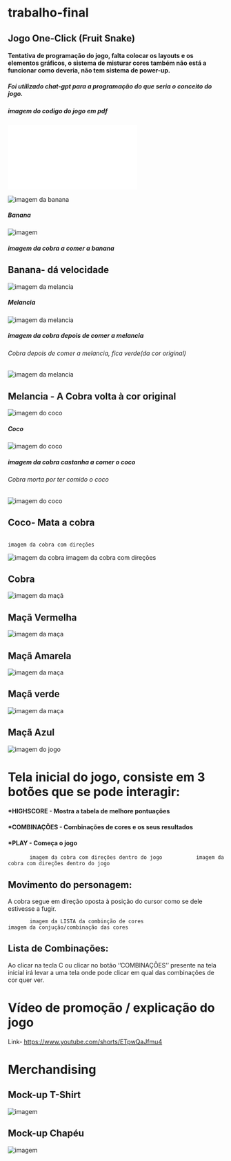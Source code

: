 # trabalho-final
## Jogo One-Click (Fruit Snake)

#### Tentativa de programação do jogo, falta colocar os layouts e os elementos gráficos, o sistema de misturar cores também não está a funcionar como deveria, não tem sistema de power-up.
##### Foi utilizado chat-gpt para a programação do que seria o conceito do jogo.


##### imagem do codigo do jogo em pdf
 ![imagem de codigo](letfood.pdf) 




 
 ![imagem da banana](10.png)  
 ##### Banana
 ![imagem ](22.png) 
 ##### imagem da cobra a comer a banana
 ## Banana- dá velocidade 


                                                                             
![imagem da melancia](11.png)    
##### Melancia
![imagem da melancia](23.png)   
#####  imagem da cobra depois de comer a melancia
###### Cobra depois de comer a melancia, fica verde(da cor original) 
                                                           
![imagem da melancia](24.png)   

                                                                                
## Melancia - A Cobra volta à cor original  

                                                                                
![imagem do coco](13.png) 
##### Coco
![imagem do coco](25.png)   
##### imagem da cobra castanha a comer o coco 
###### Cobra morta por ter comido o coco                                                           
![imagem do coco](26.png)   
                                                                               
                                                                                
## Coco- Mata a cobra

                                                                                 imagem da cobra com direções

![imagem da cobra](19.png) 
                                                                                 imagem da cobra com direções

## Cobra


 ![imagem da maçã](4.png)      
## Maçã Vermelha
 ![imagem da maça](6.png)      
## Maçã Amarela
 ![imagem da maça](7.png)      
## Maçã verde
 ![imagem da maça](5.png)      
## Maçã Azul


![imagem do jogo](1.png) 
#                                           Tela inicial do jogo, consiste em 3 botões que se pode interagir:

#### *HIGHSCORE - Mostra a tabela de melhore pontuações
#### *COMBINAÇÕES - Combinações de cores e os seus resultados
#### *PLAY - Começa o jogo

           imagem da cobra com direções dentro do jogo           imagem da cobra com direções dentro do jogo

## Movimento do personagem:
A cobra segue em direção oposta à posição do cursor como se dele estivesse a fugir. 

           imagem da LISTA da combinção de cores                      imagem da conjução/combinação das cores

## Lista de Combinações:
Ao clicar na tecla C ou clicar no botão ‘’COMBINAÇÕES’’ presente na tela inicial irá levar a uma tela onde pode clicar em qual das combinações de cor quer ver.


#                                                                 Vídeo de promoção / explicação do jogo

 Link- https://www.youtube.com/shorts/ETpwQaJfmu4

#                                                                 Merchandising

## Mock-up T-Shirt
![imagem](shirt.png)    

## Mock-up Chapéu 
![imagem](15.png) 
